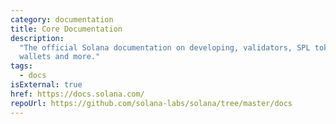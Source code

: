 ```yaml
---
category: documentation
title: Core Documentation
description:
  "The official Solana documentation on developing, validators, SPL tokens,
  wallets and more."
tags:
  - docs
isExternal: true
href: https://docs.solana.com/
repoUrl: https://github.com/solana-labs/solana/tree/master/docs
---
```

